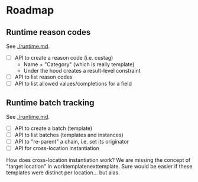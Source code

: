 # Roadmap

## Runtime reason codes

See [./runtime.md](/docs/runtime.md).

- [ ] API to create a reason code (i.e. custag)
  - Name + "Category" (which is really template)
  - Under the hood creates a result-level constraint
- [ ] API to list reason codes
- [ ] API to list allowed values/completions for a field

## Runtime batch tracking

See [./runtime.md](/docs/runtime.md).

- [ ] API to create a batch (template)
- [ ] API to list batches (templates and instances)
- [ ] API to "re-parent" a chain, i.e. set its originator
- [ ] API for cross-location instantiation

How does cross-location instantiation work? We are missing the concept of
"target location" in worktemplatenexttemplate. Sure would be easier if these
templates were distinct per location... but alas.
